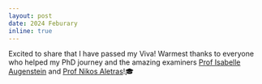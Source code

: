 ```yaml
---
layout: post
date: 2024 Feburary
inline: true
---
```


Excited to share that I have passed my Viva! Warmest thanks to everyone who helped my PhD journey and the amazing examiners [Prof Isabelle Augenstein](https://isabelleaugenstein.github.io/) and [Prof Nikos Aletras](https://nikosaletras.com/)!🎓
